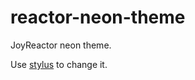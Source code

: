 # reactor-neon-theme

JoyReactor neon theme.

Use [stylus](https://github.com/openstyles/stylus) to change it.

